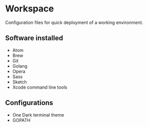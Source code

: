 # Workspace

Configuration files for quick deployment of a working environment.

## Software installed
* Atom
* Brew
* Git
* Golang
* Opera
* Sass
* Sketch
* Xcode command line tools

## Configurations
* One Dark terminal theme
* GOPATH
